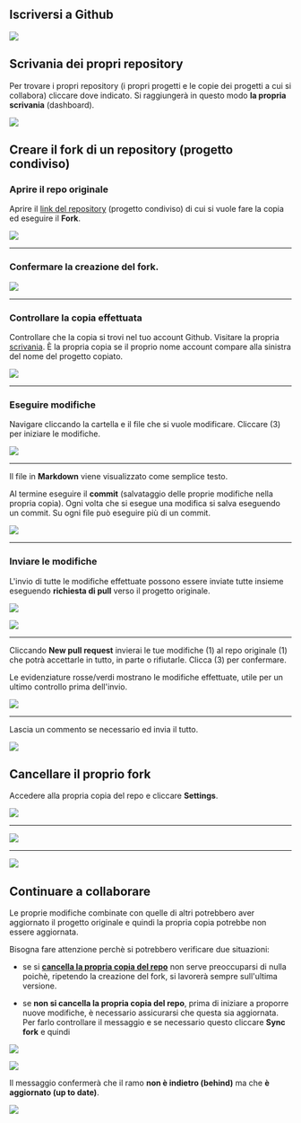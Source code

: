 
## Iscriversi a Github
![](./images/github_signup.png)



## Scrivania dei propri repository

Per trovare i propri repository (i propri progetti e le copie dei progetti a cui si collabora) cliccare dove indicato. Si raggiungerà in questo modo **la propria scrivania** (dashboard).

![](./images/scrivania-github.png)



## Creare il fork di un repository (progetto condiviso)

### Aprire il repo originale

Aprire il [link del repository](https://github.com/omartek/manuale-FM) (progetto condiviso) di cui si vuole fare la copia ed eseguire il **Fork**.

![](./images/fork-me.png)

---

### Confermare la creazione del fork.

![](./images/fork-me-2.png)

---

### Controllare la copia effettuata

Controllare che la copia si trovi nel tuo account Github. Visitare la propria [scrivania](#scrivania-dei-propri-repository). È la propria copia se il proprio nome account compare alla sinistra del nome del progetto copiato.

![](./images/fork-mia-copia.png)

---

### Eseguire modifiche

Navigare cliccando la cartella e il file che si vuole modificare. Cliccare (3) per iniziare le modifiche.

![](./images/fork-edit-file.png)

---

Il file in **Markdown** viene visualizzato come semplice testo.

Al termine eseguire il **commit** (salvataggio delle proprie modifiche nella propria copia). Ogni volta che si esegue una modifica si salva eseguendo un commit. Su ogni file può eseguire più di un commit.

![](./images/fork-commit.png)

---

### Inviare le modifiche

L'invio di tutte le modifiche effettuate possono essere inviate tutte insieme eseguendo **richiesta di pull** verso il progetto originale.

![](./images/fork-pull-me.png)

![](./images/fork-pull-me-2.png)

---

Cliccando **New pull request** invierai le tue modifiche (1) al repo originale (1) che potrà accettarle in tutto, in parte o rifiutarle. Clicca (3) per confermare.

Le evidenziature rosse/verdi mostrano le modifiche effettuate, utile per un ultimo controllo prima dell'invio.

![](./images/fork-pull-me-3.png)

---

Lascia un commento se necessario ed invia il tutto.

![](./images/fork-pull-me-4.png)



## Cancellare il proprio fork

Accedere alla propria copia del repo e cliccare **Settings**.

![](./images/delete-repo.png)

---

![](./images/delete-repo-2.png)

---

![](./images/delete-repo-3.png)



## Continuare a collaborare

Le proprie modifiche combinate con quelle di altri potrebbero aver aggiornato il progetto originale e quindi la propria copia potrebbe non essere aggiornata.

Bisogna fare attenzione perchè si potrebbero verificare due situazioni:

* se si **[cancella la propria copia del repo](#cancellare-il-proprio-fork)** non serve preoccuparsi di nulla poichè, ripetendo la creazione del fork, si lavorerà sempre sull'ultima versione.

* se **non si cancella la propria copia del repo**, prima di iniziare a proporre nuove modifiche, è necessario assicurarsi che questa sia aggiornata. Per farlo controllare il messaggio e se necessario questo cliccare **Sync fork** e quindi 

![](./images/sync-fork.png)

![](./images/sync-fork-update.png)

Il messaggio confermerà che il ramo **non è indietro (behind)** ma che **è aggiornato (up to date)**.

![](./images/sync-fork-eseguito.png)
